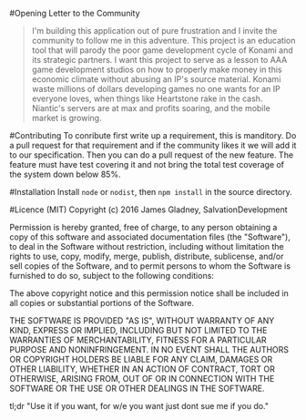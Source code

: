 #Opening Letter to the Community
> I'm building this application out of pure frustration and I invite the community to follow me in this adventure. This project is an education tool that will parody the poor game development cycle of Konami and its strategic partners. I want this project to serve as a lesson to AAA game development studios on how to properly make money in this economic climate without abusing an IP's source material. Konami waste millions of dollars developing games no one wants for an IP everyone loves, when things like Heartstone rake in the cash. Niantic's servers are at max and profits soaring, and the mobile market is growing.

#Contributing
To conribute first write up a requirement, this is manditory. Do a pull request for that requirement and if the community likes it we will add it to our specification. Then you can do a pull request of the new feature. The feature must have test covering it and not bring the total test coverage of the system down below 85%.

#Installation
Install `node` or `nodist`, then `npm install` in the source directory. 

#Licence (MIT)
Copyright (c) 2016 James Gladney, SalvationDevelopment

Permission is hereby granted, free of charge, to any person obtaining a copy of this software and associated documentation files (the "Software"), to deal in the Software without restriction, including without limitation the rights to use, copy, modify, merge, publish, distribute, sublicense, and/or sell copies of the Software, and to permit persons to whom the Software is furnished to do so, subject to the following conditions:

The above copyright notice and this permission notice shall be included in all copies or substantial portions of the Software.

THE SOFTWARE IS PROVIDED "AS IS", WITHOUT WARRANTY OF ANY KIND, EXPRESS OR IMPLIED, INCLUDING BUT NOT LIMITED TO THE WARRANTIES OF MERCHANTABILITY, FITNESS FOR A PARTICULAR PURPOSE AND NONINFRINGEMENT. IN NO EVENT SHALL THE AUTHORS OR COPYRIGHT HOLDERS BE LIABLE FOR ANY CLAIM, DAMAGES OR OTHER LIABILITY, WHETHER IN AN ACTION OF CONTRACT, TORT OR OTHERWISE, ARISING FROM, OUT OF OR IN CONNECTION WITH THE SOFTWARE OR THE USE OR OTHER DEALINGS IN THE SOFTWARE.

tl;dr "Use it if you want, for w/e you want just dont sue me if you do."